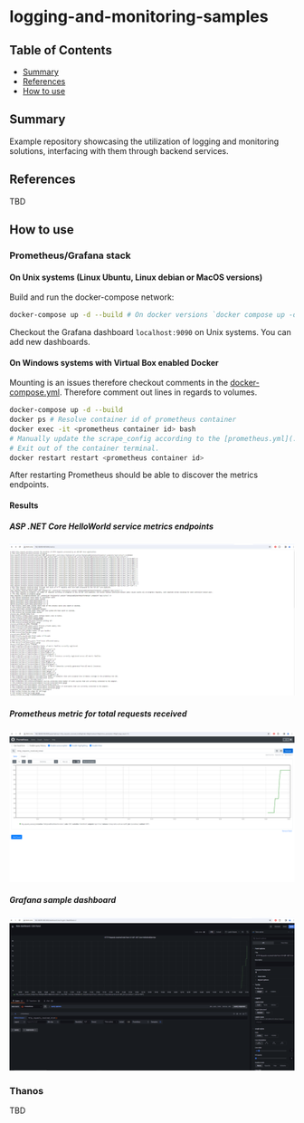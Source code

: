 # logging-and-monitoring-samples

## Table of Contents

- [Summary](#summary)
- [References](#references)
- [How to use](#how-to-use)

## Summary

Example repository showcasing the utilization of logging and monitoring solutions, interfacing with them through backend services.

## References

TBD

## How to use

### Prometheus/Grafana stack

#### On Unix systems (Linux Ubuntu, Linux debian or MacOS versions)

Build and run the docker-compose network:

```sh
docker-compose up -d --build # On docker versions `docker compose up -d --build`
```

Checkout the Grafana dashboard `localhost:9090` on Unix systems. You can add new dashboards.

#### On Windows systems with Virtual Box enabled Docker

Mounting is an issues therefore checkout comments in the [docker-compose.yml](./docker-compose.yml). Therefore comment out lines in regards to volumes.

```sh
docker-compose up -d --build 
docker ps # Resolve container id of prometheus container
docker exec -it <prometheus container id> bash
# Manually update the scrape_config according to the [prometheus.yml](./prometheus/prometheus.yml) with `vi` cli tool
# Exit out of the container terminal. 
docker restart restart <prometheus container id>
```

After restarting Prometheus should be able to discover the metrics endpoints. 

#### Results

##### ASP .NET Core HelloWorld service metrics endpoints

![ASP .NET Core HelloWorld service metrics endpoints](./images/csharp-metrics-endpoint.PNG)

##### Prometheus metric for total requests received

![Prometheus metric for total requests received](./images/prometheus-metric-http_requests_received_total.PNG)

##### Grafana sample dashboard

![Grafana sample dashboard](./images/grafana-sample-dashboard.PNG)

### Thanos

TBD